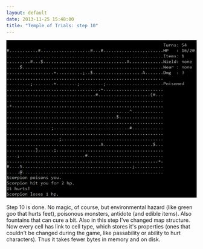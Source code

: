 ```yaml
---
layout: default
date: 2013-11-25 15:48:00
title: "Temple of Trials: step 10"
---
```

![tot-step-10](/images/tot-step-10.png)

Step 10 is done. No magic, of course, but environmental hazard (like green goo that hurts feet), poisonous monsters, antidote (and edible items). Also fountains that can cure a bit. Also in this step I've changed map structure. Now every cell has link to cell type, which stores it's properties (ones that couldn't be changed during the game, like passability or ability to hurt characters). Thus it takes fewer bytes in memory and on disk.


